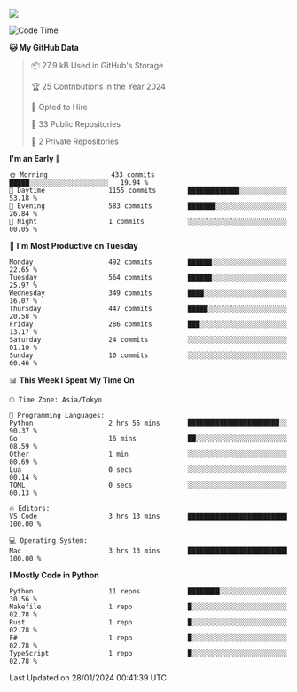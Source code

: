 ![](https://komarev.com/ghpvc/?username=kitagawa-hr)

<!--START_SECTION:waka-->
![Code Time](http://img.shields.io/badge/Code%20Time-762%20hrs%2018%20mins-blue)

**🐱 My GitHub Data** 

> 📦 27.9 kB Used in GitHub's Storage 
 > 
> 🏆 25 Contributions in the Year 2024
 > 
> 💼 Opted to Hire
 > 
> 📜 33 Public Repositories 
 > 
> 🔑 2 Private Repositories 
 > 
**I'm an Early 🐤** 

```text
🌞 Morning                433 commits         █████░░░░░░░░░░░░░░░░░░░░   19.94 % 
🌆 Daytime                1155 commits        █████████████░░░░░░░░░░░░   53.18 % 
🌃 Evening                583 commits         ███████░░░░░░░░░░░░░░░░░░   26.84 % 
🌙 Night                  1 commits           ░░░░░░░░░░░░░░░░░░░░░░░░░   00.05 % 
```
📅 **I'm Most Productive on Tuesday** 

```text
Monday                   492 commits         ██████░░░░░░░░░░░░░░░░░░░   22.65 % 
Tuesday                  564 commits         ██████░░░░░░░░░░░░░░░░░░░   25.97 % 
Wednesday                349 commits         ████░░░░░░░░░░░░░░░░░░░░░   16.07 % 
Thursday                 447 commits         █████░░░░░░░░░░░░░░░░░░░░   20.58 % 
Friday                   286 commits         ███░░░░░░░░░░░░░░░░░░░░░░   13.17 % 
Saturday                 24 commits          ░░░░░░░░░░░░░░░░░░░░░░░░░   01.10 % 
Sunday                   10 commits          ░░░░░░░░░░░░░░░░░░░░░░░░░   00.46 % 
```


📊 **This Week I Spent My Time On** 

```text
🕑︎ Time Zone: Asia/Tokyo

💬 Programming Languages: 
Python                   2 hrs 55 mins       ███████████████████████░░   90.37 % 
Go                       16 mins             ██░░░░░░░░░░░░░░░░░░░░░░░   08.59 % 
Other                    1 min               ░░░░░░░░░░░░░░░░░░░░░░░░░   00.69 % 
Lua                      0 secs              ░░░░░░░░░░░░░░░░░░░░░░░░░   00.14 % 
TOML                     0 secs              ░░░░░░░░░░░░░░░░░░░░░░░░░   00.13 % 

🔥 Editors: 
VS Code                  3 hrs 13 mins       █████████████████████████   100.00 % 

💻 Operating System: 
Mac                      3 hrs 13 mins       █████████████████████████   100.00 % 
```

**I Mostly Code in Python** 

```text
Python                   11 repos            ████████░░░░░░░░░░░░░░░░░   30.56 % 
Makefile                 1 repo              █░░░░░░░░░░░░░░░░░░░░░░░░   02.78 % 
Rust                     1 repo              █░░░░░░░░░░░░░░░░░░░░░░░░   02.78 % 
F#                       1 repo              █░░░░░░░░░░░░░░░░░░░░░░░░   02.78 % 
TypeScript               1 repo              █░░░░░░░░░░░░░░░░░░░░░░░░   02.78 % 
```




 Last Updated on 28/01/2024 00:41:39 UTC
<!--END_SECTION:waka-->
